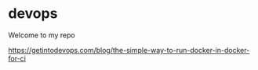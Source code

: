 # devops

Welcome to my repo


https://getintodevops.com/blog/the-simple-way-to-run-docker-in-docker-for-ci
